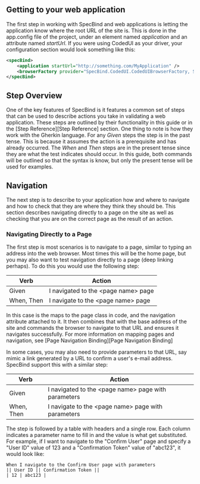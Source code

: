 ## Getting to your web application
The first step in working with SpecBind and web applications is letting the application know where the root URL of the site is. This is done in the app.config file of the project, under an element named *application* and an attribute named _startUrl_. If you were using CodedUI as your driver, your configuration section would look something like this:

```xml
<specBind>
    <application startUrl="http://something.com/MyApplication" />
    <browserFactory provider="SpecBind.CodedUI.CodedUIBrowserFactory, SpecBind.CodedUI" browserType="IE" />
</specBind>
```

## Step Overview

One of the key features of SpecBind is it features a common set of steps that can be used to describe actions you take in validating a web application. These steps are outlined by their functionality in this guide or in the [Step Reference][Step Reference] section. One thing to note is how they work with the Gherkin language. For any _Given_ steps the step is in the past tense. This is because it assumes the action is a prerequisite and has already occurred. The _When_ and _Then_ steps are in the present tense since they are what the test indicates should occur. In this guide, both commands will be outlined so that the syntax is know, but only the present tense will be used for examples. 

## Navigation
The next step is to describe to your application how and where to navigate and how to check that they are where they think they should be. This section describes navigating directly to a page on the site as well as checking that you are on the correct page as the result of an action.

### Navigating Directly to a Page
The first step is most scenarios is to navigate to a page, similar to typing an address into the web browser. Most times this will be the home page, but you may also want to test navigation directly to a page (deep linking perhaps). To do this you would use the following step:

| Verb | Action |
|------|--------|
| Given | I navigated to the \<page name\> page |
| When, Then | I navigate to the \<page name\> page |

In this case <page name> is the maps to the page class in code, and the navigation attribute attached to it. It then combines that with the base address of the site and commands the browser to navigate to that URL and ensures it navigates successfully. For more information on mapping pages and navigation, see [Page Navigation Binding][Page Navigation Binding]

In some cases, you may also need to provide parameters to that URL, say mimic a link generated by a URL to confirm a user's e-mail address. SpecBind support this with a similar step:

| Verb | Action |
|------|--------|
| Given | I navigated to the \<page name\> page with parameters |
| When, Then | I navigate to the \<page name\> page with parameters |

The step is followed by a table with headers and a single row. Each column indicates a parameter name to fill in and the value is what get substituted. For example, if I want to navigate to the "Confirm User" page and specify a "User ID" value of 123 and a "Confirmation Token" value of "abc123", it would look like:

```Cucumber
When I navigate to the Confirm User page with parameters
|| User ID || Confirmation Token ||
| 12 | abc123 |
```